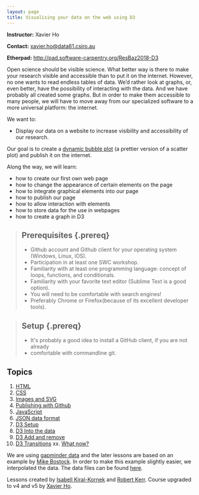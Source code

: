```yaml
---
layout: page
title: Visualising your data on the web using D3
---
```


**Instructor:** Xavier Ho

**Contact:** xavier.ho@data61.csiro.au

**Etherpad:** <http://pad.software-carpentry.org/ResBaz2018-D3>

Open science should be visible science. What better way is there to make your 
research visible and accessible than to put it on the internet. However, no one 
wants to read endless tables of data. We’d rather look at graphs, or, even 
better, have the possibility of interacting with the data. And we have probably 
all created some graphs. But in order to make them  accessible to many people, 
we will have to move away from our specialized software to a more universal 
platform: the internet. 

We want to:

* Display our data on a website to increase visibility and accessibility of our 
  research.

Our goal is to create a [dynamic bubble plot](http://bost.ocks.org/mike/nations/) (a prettier version of a scatter plot) and publish it on the internet.

Along the way, we will learn:

* how to create our first own web page
* how to change the appearance of certain elements on the page
* how to integrate graphical elements into our page
* how to publish our page 
* how to allow interaction with elements
* how to store data for the use in webpages
* how to create a graph in D3

> ## Prerequisites {.prereq}
>
> * Github account and Github client for your operating system (Windows, Linux, iOS).
> * Participation in at least one SWC workshop.
> * Familiarity with at least one programming language: concept of loops, functions, and conditionals.
> * Familiarity with your favorite text editor (Sublime Text is a good option).
> * You will need to be comfortable with search engines! 
> * Preferably Chrome or Firefox(because of its excellent developer tools).

> ## Setup {.prereq}
>
> * It's probably a good idea to install a GitHub client, if you are not already
> * comfortable with commandline git.

## Topics

1.  [HTML](01-html.html)
2.  [CSS](02-css.html)
3.  [Images and SVG](03-images-and-svg.html) 
4. 	[Publishing with Github](04-publishing-with-github.html)
5. 	[JavaScript](05-javascript.html)
6.	[JSON data format](06-json.html)
7.	[D3 Setup](07-d3setup.html)
8.	[D3 Into the data](08-d3enter.html)
9.	[D3 Add and remove](09-d3exit.html)
10. [D3 Transitions](10-d3update.html)
xx. [What now?](xx-d3future.html)

We are using [gapminder data](http://gapminder.org) and the later lessons are 
based on an example by [Mike Bostock](http://bost.ocks.org/mike/nations/). 
In order to make this example slightly easier, we interpolated the data. The 
data files can be found [here](https://github.com/IsaKiko/D3-visualising-data/blob/gh-pages/code/nations.json).

Lessons created by [Isabell Kiral-Kornek](https://github.com/isakiko) and 
[Robert Kerr](https://github.com/robrkerr). Course upgraded to v4 and v5 by 
[Xavier Ho](https://github.com/Spaxe).
